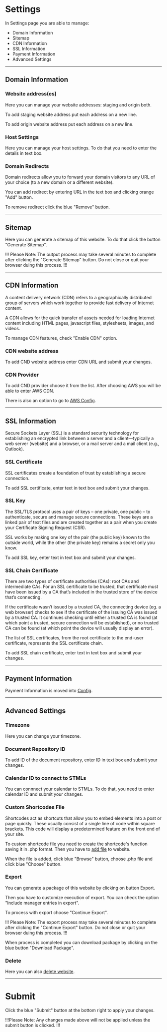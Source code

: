 # Settings

In Settings page you are able to manage:

- Domain Information
- Sitemap
- CDN Information
- SSL Information
- Payment Information
- Advanced Settings

---

## Domain Information

### Website address(es)

Here you can manage your website addresses: staging and origin both.

To add staging website address put each address on a new line.

To add origin website address put each address on a new line.

### Host Settings

Here you can manage your host settings. To do that you need to enter the details in text box.

### Domain Redirects

Domain redirects allow you to forward your domain visitors to any URL of your choice (to a new domain or a different website).

You can add redirect by entering URL in the text box and clicking orange "Add" button.

To remove redirect click the blue "Remove" button.

---

## Sitemap

Here you can generate a sitemap of this website. To do that click the button "Generate Sitemap".

!!! Please Note:
The output process may take several minutes to complete after clicking the "Generate Sitemap" button. Do not close or quit your browser duing this process.
!!!

---

## CDN Information

A content delivery network (CDN) refers to a geographically distributed group of servers which work together to provide fast delivery of Internet content.

A CDN allows for the quick transfer of assets needed for loading Internet content including HTML pages, javascript files, stylesheets, images, and videos. 

To manage CDN features, check "Enable CDN" option.

### CDN website address

To add CND website address enter CDN URL and submit your changes.

### CDN Provider

To add CND provider choose it from the list. After choosing AWS you will be able to enter AWS CDN. 

There is also an option to go to <a href="/admin/settings/config/">AWS Config</a>.

---

## SSL Information

Secure Sockets Layer (SSL) is a standard security technology for establishing an encrypted link between a server and a client—typically a web server (website) and a browser, or a mail server and a mail client (e.g., Outlook).

### SSL Certificate

SSL certificates create a foundation of trust by establishing a secure connection.

To add SSL certificate, enter text in text box and submit your changes.

### SSL Key

The SSL/TLS protocol uses a pair of keys – one private, one public – to authenticate, secure and manage secure connections. These keys are a linked pair of text files and are created together as a pair when you create your Certificate Signing Request (CSR).

SSL works by making one key of the pair (the public key) known to the outside world, while the other (the private key) remains a secret only you know.

To add SSL key, enter text in text box and submit your changes.

### SSL Chain Certificate

There are two types of certificate authorities (CAs): root CAs and intermediate CAs. For an SSL certificate to be trusted, that certificate must have been issued by a CA that’s included in the trusted store of the device that’s connecting.

If the certificate wasn’t issued by a trusted CA, the connecting device (eg. a web browser) checks to see if the certificate of the issuing CA was issued by a trusted CA. It continues checking until either a trusted CA is found (at which point a trusted, secure connection will be established), or no trusted CA can be found (at which point the device will usually display an error).

The list of SSL certificates, from the root certificate to the end-user certificate, represents the SSL certificate chain.

To add SSL chain certificate, enter text in text box and submit your changes.

---

## Payment Information

Payment Information is moved into <a href="/admin/settings/config/">Config</a>.

---

## Advanced Settings 

### Timezone

Here you can change your timezone.

### Document Repository ID

To add ID of the document repository, enter ID in text box and submit your changes.

### Calendar ID to connect to STMLs

You can connnect your calendar to STMLs. To do that, you need to enter calendar ID and submit your changes.

### Custom Shortcodes File

Shortcodes act as shortcuts that allow you to embed elements into a post or page quickly. These usually consist of a single line of code within square brackets. This code will display a predetermined feature on the front end of your site.

To custom shortcode file you need to create the shortcode's function saving it in .php format. Then you have to <a href="/workspace/websites-overview/update-website/">add file</a> to website.

When the file is added, click blue "Browse" button, choose .php file and click blue "Choose" button.

### Export

You can generate a package of this website by clicking on button Export.

Then you have to customize execution of export. You can check the option "Include manager entries in export".

To process with export choose "Continue Export".

!!! Please Note:
The export process may take several minutes to complete after clicking the "Continue Export" button. Do not close or quit your browser duing this process.
!!!

When process is completed you can download package by clicking on the blue button "Download Package".

### Delete

Here you can also <a href="/workspace/websites-overview/delete-website/">delete website</a>.

---

# Submit

Click the blue "Submit" button at the bottom right to apply your changes.

!!!Please Note:
Any changes made above will not be applied unless the submit button is clicked.
!!!